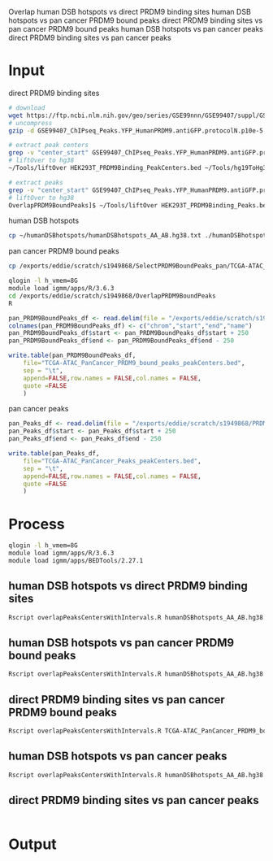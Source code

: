 Overlap
human DSB hotspots vs direct PRDM9 binding sites
human DSB hotspots vs pan cancer PRDM9 bound peaks
direct PRDM9 binding sites vs pan cancer PRDM9 bound peaks
human DSB hotspots vs pan cancer peaks
direct PRDM9 binding sites vs pan cancer peaks
# Input 
direct PRDM9 binding sites
```bash
# download
wget https://ftp.ncbi.nlm.nih.gov/geo/series/GSE99nnn/GSE99407/suppl/GSE99407_ChIPseq_Peaks.YFP_HumanPRDM9.antiGFP.protocolN.p10e-5.sep250.Annotated.txt.gz
# uncompress
gzip -d GSE99407_ChIPseq_Peaks.YFP_HumanPRDM9.antiGFP.protocolN.p10e-5.sep250.Annotated.txt.gz

# extract peak centers
grep -v "center_start" GSE99407_ChIPseq_Peaks.YFP_HumanPRDM9.antiGFP.protocolN.p10e-5.sep250.Annotated.txt | awk '{FS=OFS="\t"; print $1,$2,$3;}' > HEK293T_PRDM9Binding_PeakCenters.bed
# liftOver to hg38
~/Tools/liftOver HEK293T_PRDM9Binding_PeakCenters.bed ~/Tools/hg19ToHg38.over.chain HEK293T_PRDM9Binding_PeakCenters.hg38.bed unMapped

# extract peaks
grep -v "center_start" GSE99407_ChIPseq_Peaks.YFP_HumanPRDM9.antiGFP.protocolN.p10e-5.sep250.Annotated.txt | awk '{FS=OFS="\t"; print $1,$4,$5;}' > HEK293T_PRDM9Binding_Peaks.bed
# liftOver to hg38
OverlapPRDM9BoundPeaks]$ ~/Tools/liftOver HEK293T_PRDM9Binding_Peaks.bed ~/Tools/hg19ToHg38.over.chain HEK293T_PRDM9Binding_Peaks.hg38.bed unMapped
```
human DSB hotspots
```bash
cp ~/humanDSBhotspots/humanDSBhotspots_AA_AB.hg38.txt ./humanDSBhotspots_AA_AB.hg38.bed
```
pan cancer PRDM9 bound peaks
```bash
cp /exports/eddie/scratch/s1949868/SelectPRDM9BoundPeaks_pan/TCGA-ATAC_PanCancer_PRDM9_bound_peaks.bed ./
```
```bash
qlogin -l h_vmem=8G
module load igmm/apps/R/3.6.3
cd /exports/eddie/scratch/s1949868/OverlapPRDM9BoundPeaks
R
```
```r
pan_PRDM9BoundPeaks_df <- read.delim(file = "/exports/eddie/scratch/s1949868/OverlapPRDM9BoundPeaks/TCGA-ATAC_PanCancer_PRDM9_bound_peaks.bed", sep = "\t", header = FALSE)
colnames(pan_PRDM9BoundPeaks_df) <- c("chrom","start","end","name")
pan_PRDM9BoundPeaks_df$start <- pan_PRDM9BoundPeaks_df$start + 250
pan_PRDM9BoundPeaks_df$end <- pan_PRDM9BoundPeaks_df$end - 250

write.table(pan_PRDM9BoundPeaks_df,
	file="TCGA-ATAC_PanCancer_PRDM9_bound_peaks_peakCenters.bed",
	sep = "\t",
	append=FALSE,row.names = FALSE,col.names = FALSE,
	quote =FALSE
	)
```
pan cancer peaks
```r
pan_Peaks_df <- read.delim(file = "/exports/eddie/scratch/s1949868/PRDM9Binding/TCGA-ATAC_PanCancer_Peaks.bed", sep = "\t", header = TRUE)
pan_Peaks_df$start <- pan_Peaks_df$start + 250
pan_Peaks_df$end <- pan_Peaks_df$end - 250

write.table(pan_Peaks_df,
	file="TCGA-ATAC_PanCancer_Peaks_peakCenters.bed",
	sep = "\t",
	append=FALSE,row.names = FALSE,col.names = FALSE,
	quote =FALSE
	)
```
# Process
```bash
qlogin -l h_vmem=8G
module load igmm/apps/R/3.6.3
module load igmm/apps/BEDTools/2.27.1
```
## human DSB hotspots vs direct PRDM9 binding sites
```bash
Rscript overlapPeaksCentersWithIntervals.R humanDSBhotspots_AA_AB.hg38.bed HEK293T_PRDM9Binding_PeakCenters.hg38.bed
```
## human DSB hotspots vs pan cancer PRDM9 bound peaks
```bash
Rscript overlapPeaksCentersWithIntervals.R humanDSBhotspots_AA_AB.hg38.bed TCGA-ATAC_PanCancer_PRDM9_bound_peaks_peakCenters.bed
```
## direct PRDM9 binding sites vs pan cancer PRDM9 bound peaks
```bash
Rscript overlapPeaksCentersWithIntervals.R TCGA-ATAC_PanCancer_PRDM9_bound_peaks.bed HEK293T_PRDM9Binding_PeakCenters.hg38.bed
```
## human DSB hotspots vs pan cancer peaks
```bash
Rscript overlapPeaksCentersWithIntervals.R humanDSBhotspots_AA_AB.hg38.bed TCGA-ATAC_PanCancer_Peaks_peakCenters.bed
```
## direct PRDM9 binding sites vs pan cancer peaks
```bash

```
# Output
<!--stackedit_data:
eyJoaXN0b3J5IjpbLTEyOTQ5MTg5NDMsMTk3NDIzMDA3MiwxNT
U1MTQzNzEsMzAxNjMwNjAzLDYwOTA2MDgxLDU2NDM3NTcwOCwx
NDg0ODUxMjU5LC00MzAwMTc5OTQsLTE5NTg4NjY5NTYsMTMxOT
M2ODQwMSwxNzQxMjcyNzQ3LDIxMTM5MjY1MTYsLTI4ODY0NDIy
OCwzNzEyNjkxMDcsMTc0MjY0MjE2MSwtMTU0NzMzOTYxNSwtNT
kzODk0NDE4LDc5MDI0MjYxMSwtNTI0MzIzNjAwLDg3NTkyMTg1
XX0=
-->